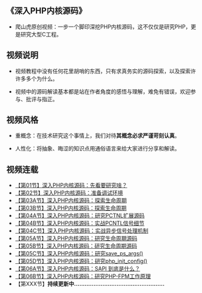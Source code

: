 ## 《深入PHP内核源码》

* 爬山虎原创视频：一步一个脚印深挖PHP内核源码，这不仅仅是研究PHP，更是研究大型C工程。

## 视频说明

* 视频教程中没有任何花里胡哨的东西，只有求真务实的源码探索，以及探索许许多多个为什么。

* 视频中的源码解读基本都是站在作者角度的感悟与理解，难免有错误，欢迎参与、批评与指正。

## 视频风格

* 重概念：在技术研究这个事情上，我们对待**其概念必求严谨苛刻认真**。

* 人性化：将抽象、晦涩的知识点用通俗语言来给大家进行分享和解读。


## 视频连载

* [【第01节】深入PHP内核源码：先看要研究啥？](https://www.bilibili.com/video/BV1pP4y1G7ae/)   
* [【第02节】深入PHP内核源码：准备调试环境](https://www.bilibili.com/video/BV1Fb4y1H7C1/)   
* [【第03A节】深入PHP内核源码：探索生命周期](https://www.bilibili.com/video/BV1XS4y1376q/)   
* [【第03B节】深入PHP内核源码：探索生命周期](https://www.bilibili.com/video/BV1TZ4y1m7PD/)   
* [【第04A节】深入PHP内核源码：研究PCTNL扩展源码](https://www.bilibili.com/video/BV1dB4y127HX/)   
* [【第04B节】深入PHP内核源码：实战PCNTL信号细节](https://www.bilibili.com/video/BV1NZ4y1t728/)   
* [【第04C节】深入PHP内核源码：实战异步信号处理机制](https://www.bilibili.com/video/BV1mY411T7No/)   
* [【第05A节】深入PHP内核源码：研究生命周期源码](https://www.bilibili.com/video/BV1gt4y1V7gD/)   
* [【第05B节】深入PHP内核源码：研究生命周期源码](https://www.bilibili.com/video/BV1Vt4y1g7RW/)   
* [【第05C节】深入PHP内核源码：研究save_ps_args()](https://www.bilibili.com/video/BV1fa411V77x/)   
* [【第05D节】深入PHP内核源码：研究php_init_config()](https://www.bilibili.com/video/BV1mG4y1q7XY/)   
* [【第06A节】深入PHP内核源码：SAPI 到底是什么？](https://www.bilibili.com/video/BV1Ge4y1S7Cg/)   
* [【第06B节】深入PHP内核源码：研究PHP-FPM工作原理](https://www.bilibili.com/video/BV1UP411w7vG/)   
* 【第XXX节】**持续更新中...................................................**    

